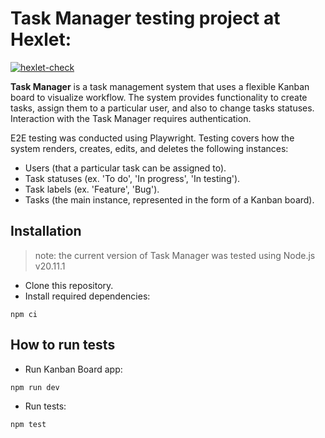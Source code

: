 # Task Manager testing project at Hexlet:
[![hexlet-check](https://github.com/EkaterinaMavliutova/qa-auto-engineer-javascript-project-90/actions/workflows/hexlet-check.yml/badge.svg)](https://github.com/EkaterinaMavliutova/qa-auto-engineer-javascript-project-90/actions/workflows/hexlet-check.yml)

**Task Manager** is a task management system that uses a flexible Kanban board to visualize workflow. The system provides functionality to create tasks, assign them to a particular user, and also to change tasks statuses. Interaction with the Task Manager requires authentication.

E2E testing was conducted using Playwright. Testing covers how the system renders, creates, edits, and deletes the following instances:

* Users (that a particular task can be assigned to).
* Task statuses (ex. 'To do', 'In progress', 'In testing').
* Task labels (ex. 'Feature', 'Bug').
* Tasks (the main instance, represented in the form of a Kanban board).

## Installation
>note: the current version of Task Manager was tested using Node.js v20.11.1
* Clone this repository.
* Install required dependencies:
```
npm ci
```

## How to run tests
* Run Kanban Board app:
```
npm run dev
```
* Run tests:
```
npm test
```